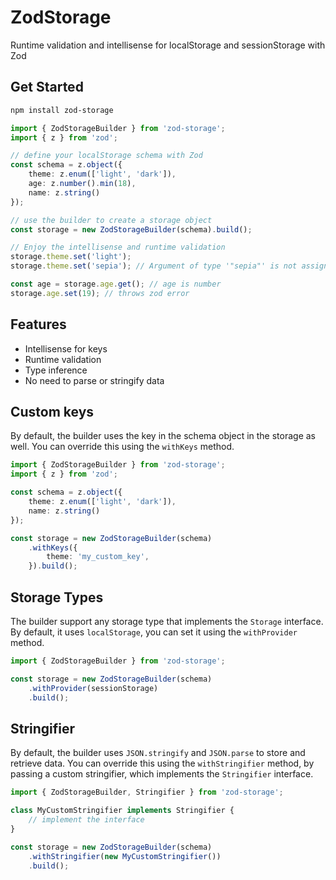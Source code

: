 # ZodStorage
Runtime validation and intellisense for localStorage and sessionStorage with Zod

## Get Started

```bash
npm install zod-storage
```

```typescript
import { ZodStorageBuilder } from 'zod-storage';
import { z } from 'zod';

// define your localStorage schema with Zod
const schema = z.object({
	theme: z.enum(['light', 'dark']),
	age: z.number().min(18),
	name: z.string()
});

// use the builder to create a storage object
const storage = new ZodStorageBuilder(schema).build();

// Enjoy the intellisense and runtime validation
storage.theme.set('light');
storage.theme.set('sepia'); // Argument of type '"sepia"' is not assignable to parameter of type '"light" | "dark"'

const age = storage.age.get(); // age is number
storage.age.set(19); // throws zod error
```

## Features
- Intellisense for keys
- Runtime validation
- Type inference
- No need to parse or stringify data

## Custom keys
By default, the builder uses the key in the schema object in the storage as well. You can override this using the `withKeys` method.

```typescript
import { ZodStorageBuilder } from 'zod-storage';
import { z } from 'zod';

const schema = z.object({
    theme: z.enum(['light', 'dark']),
    name: z.string()
});

const storage = new ZodStorageBuilder(schema)
    .withKeys({
        theme: 'my_custom_key',
    }).build();
```
## Storage Types

The builder support any storage type that implements the `Storage` interface. By default, it uses `localStorage`, you can set it using the `withProvider` method.

```typescript
import { ZodStorageBuilder } from 'zod-storage';

const storage = new ZodStorageBuilder(schema)
    .withProvider(sessionStorage)
    .build();
```

## Stringifier

By default, the builder uses `JSON.stringify` and `JSON.parse` to store and retrieve data. You can override this using the `withStringifier` method, by passing a custom stringifier, which implements the `Stringifier` interface.

```typescript
import { ZodStorageBuilder, Stringifier } from 'zod-storage';

class MyCustomStringifier implements Stringifier {
	// implement the interface
}

const storage = new ZodStorageBuilder(schema)
    .withStringifier(new MyCustomStringifier())
    .build();
```
